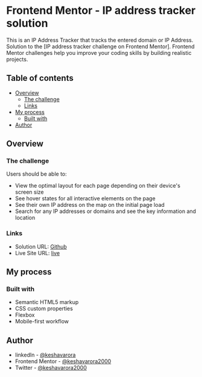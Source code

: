 # Frontend Mentor - IP address tracker solution

This is an IP Address Tracker that tracks the entered domain or IP Address. Solution to the [IP address tracker challenge on Frontend Mentor]. Frontend Mentor challenges help you improve your coding skills by building realistic projects. 

## Table of contents

- [Overview](#overview)
  - [The challenge](#the-challenge)
  - [Links](#links)
- [My process](#my-process)
  - [Built with](#built-with)
- [Author](#author)

## Overview

### The challenge

Users should be able to:

- View the optimal layout for each page depending on their device's screen size
- See hover states for all interactive elements on the page
- See their own IP address on the map on the initial page load
- Search for any IP addresses or domains and see the key information and location

### Links

- Solution URL: [Github](https://github.com/keshavarora2000)
- Live Site URL: [live](https://trackdomip.netlify.app)

## My process

### Built with

- Semantic HTML5 markup
- CSS custom properties
- Flexbox
- Mobile-first workflow

## Author

- linkedIn - [@keshavarora](https://www.linkedin.com/in/keshav-arora2000)
- Frontend Mentor - [@keshavarora2000](https://www.frontendmentor.io/profile/keshavarora2000)
- Twitter - [@keshavarora2000](https://www.twitter.com/keshavarora2000)

